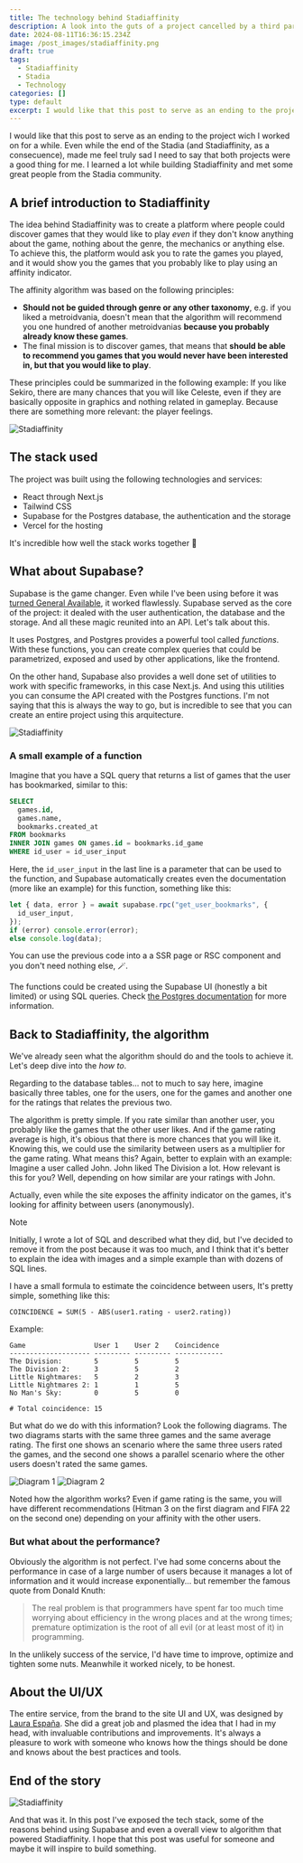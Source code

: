 ```yaml
---
title: The technology behind Stadiaffinity
description: A look into the guts of a project cancelled by a third party
date: 2024-08-11T16:36:15.234Z
image: /post_images/stadiaffinity.png
draft: true
tags:
  - Stadiaffinity
  - Stadia
  - Technology
categories: []
type: default
excerpt: I would like that this post to serve as an ending to the project wich I worked on for a while. Even while the end of the Stadia (and Stadiaffinity, as a consecuence), made me feel truly sad I need to say that both projects were a good thing for me.
---
```


I would like that this post to serve as an ending to the project wich I worked on for a while. Even while the end of the Stadia (and Stadiaffinity, as a consecuence), made me feel truly sad I need to say that both projects were a good thing for me. I learned a lot while building Stadiaffinity and met some great people from the Stadia community.

## A brief introduction to Stadiaffinity

The idea behind Stadiaffinity was to create a platform where people could discover games that they would like to play _even_ if they don't know anything about the game, nothing about the genre, the mechanics or anything else. To achieve this, the platform would ask you to rate the games you played, and it would show you the games that you probably like to play using an affinity indicator.

The affinity algorithm was based on the following principles:

- **Should not be guided through genre or any other taxonomy**, e.g. if you liked a metroidvania, doesn't mean that the algorithm will recommend you one hundred of another metroidvanias **because you probably already know these games**.
- The final mission is to discover games, that means that **should be able to recommend you games that you would never have been interested in, but that you would like to play**.

These principles could be summarized in the following example: If you like Sekiro, there are many chances that you will like Celeste, even if they are basically opposite in graphics and nothing related in gameplay. Because there are something more relevant: the player feelings.

![Stadiaffinity](/post_images/stadiaffinity-screenshot-3.png)

## The stack used

The project was built using the following technologies and services:

- React through Next.js
- Tailwind CSS
- Supabase for the Postgres database, the authentication and the storage
- Vercel for the hosting

It's incredible how well the stack works together 🤯

## What about Supabase?

Supabase is the game changer. Even while I've been using before it was [turned General Available](https://supabase.com/ga), it worked flawlessly. Supabase served as the core of the project: it dealed with the user authentication, the database and the storage. And all these magic reunited into an API. Let's talk about this.

It uses Postgres, and Postgres provides a powerful tool called _functions_. With these functions, you can create complex queries that could be parametrized, exposed and used by other applications, like the frontend.

On the other hand, Supabase also provides a well done set of utilities to work with specific frameworks, in this case Next.js. And using this utilities you can consume the API created with the Postgres functions. I'm not saying that this is always the way to go, but is incredible to see that you can create an entire project using this arquitecture.

![Stadiaffinity](/post_images/stadiaffinity-screenshot-2.png)

### A small example of a function

Imagine that you have a SQL query that returns a list of games that the user has bookmarked, similar to this:

```sql /id_user_input/
SELECT
  games.id,
  games.name,
  bookmarks.created_at
FROM bookmarks
INNER JOIN games ON games.id = bookmarks.id_game
WHERE id_user = id_user_input
```

Here, the `id_user_input` in the last line is a parameter that can be used to the function, and Supabase automatically creates even the documentation (more like an example) for this function, something like this:

```javascript /id_user_input/
let { data, error } = await supabase.rpc("get_user_bookmarks", {
  id_user_input,
});
if (error) console.error(error);
else console.log(data);
```

You can use the previous code into a a SSR page or RSC component and you don't need nothing else, 🪄.

The functions could be created using the Supabase UI (honestly a bit limited) or using SQL queries. Check [the Postgres documentation](https://www.postgresql.org/docs/current/sql-createfunction.html) for more information.

## Back to Stadiaffinity, the algorithm

We've already seen what the algorithm should do and the tools to achieve it. Let's deep dive into the _how to_.

Regarding to the database tables... not to much to say here, imagine basically three tables, one for the users, one for the games and another one for the ratings that relates the previous two.

The algorithm is pretty simple. If you rate similar than another user, you probably like the games that the other user likes. And if the game rating average is high, it's obious that there is more chances that you will like it. Knowing this, we could use the similarity between users as a multiplier for the game rating. What means this? Again, better to explain with an example: Imagine a user called John. John liked The Division a lot. How relevant is this for you? Well, depending on how similar are your ratings with John.

Actually, even while the site exposes the affinity indicator on the games, it's looking for affinity between users (anonymously).

> [!NOTE]
> Initially, I wrote a lot of SQL and described what they did, but I've decided to remove it from the post because it was too much, and I think that it's better to explain the idea with images and a simple example than with dozens of SQL lines.

I have a small formula to estimate the coincidence between users, It's pretty simple, something like this:

```text
COINCIDENCE = SUM(5 - ABS(user1.rating - user2.rating))
```

Example:

```text
Game                 User 1    User 2    Coincidence
-------------------- --------- --------- ------------
The Division:        5         5         5
The Division 2:      3         5         2
Little Nightmares:   5         2         3
Little Nightmares 2: 1         1         5
No Man's Sky:        0         5         0

# Total coincidence: 15
```

But what do we do with this information? Look the following diagrams. The two diagrams starts with the same three games and the same average rating. The first one shows an scenario where the same three users rated the games, and the second one shows a parallel scenario where the other users doesn't rated the same games.

![Diagram 1](/post_images/stadiaffinity-diagram-1.png)
![Diagram 2](/post_images/stadiaffinity-diagram-2.png)

Noted how the algorithm works? Even if game rating is the same, you will have different recommendations (Hitman 3 on the first diagram and FIFA 22 on the second one) depending on your affinity with the other users.

### But what about the performance?

Obviously the algorithm is not perfect. I've had some concerns about the performance in case of a large number of users because it manages a lot of information and it would increase exponentially... but remember the famous quote from Donald Knuth:

> The real problem is that programmers have spent far too much time worrying about efficiency in the wrong places and at the wrong times; premature optimization is the root of all evil (or at least most of it) in programming.

In the unlikely success of the service, I'd have time to improve, optimize and tighten some nuts. Meanwhile it worked nicely, to be honest.

## About the UI/UX

The entire service, from the brand to the site UI and UX, was designed by [Laura España](https://www.lauraespana.com/). She did a great job and plasmed the idea that I had in my head, with invaluable contributions and improvements. It's always a pleasure to work with someone who knows how the things should be done and knows about the best practices and tools.

## End of the story

![Stadiaffinity](/post_images/stadiaffinity-screenshot-1.png)

And that was it. In this post I've exposed the tech stack, some of the reasons behind using Supabase and even a overall view to algorithm that powered Stadiaffinity. I hope that this post was useful for someone and maybe it will inspire to build something.
